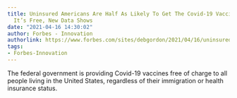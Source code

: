 ```yaml
---
title: Uninsured Americans Are Half As Likely To Get The Covid-19 Vaccine Even Though
  It’s Free, New Data Shows
date: "2021-04-16 14:30:02"
author: Forbes - Innovation
authorlink: https://www.forbes.com/sites/debgordon/2021/04/16/uninsured-americans-are-half-as-likely-to-get-the-covid-19-vaccine-even-though-its-free-new-data-shows/
tags:
- Forbes-Innovation
---
```

The federal government is providing Covid-19 vaccines free of charge to all people living in the United States, regardless of their immigration or health insurance status.